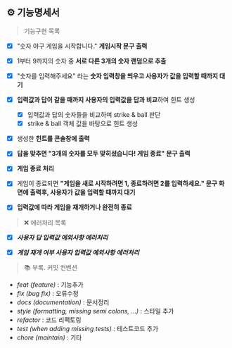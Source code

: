 ## ⚙️ 기능명세서

> 기능구현 목록

- [x] "숫자 야구 게임을 시작합니다." **게임시작 문구 출력**

- [x] 1부터 9까지의 숫자 중 **서로 다른 3개의 숫자 랜덤으로 추출**

- [x] "숫자를 입력해주세요" 라는 **숫자 입력창을 띄우고 사용자가 값을 입력할 때까지 대기**

- [x] **입력값과 답이 같을 때까지 사용자의 입력값을 답과 비교**하여 힌트 생성

  - [x] 입력값과 답의 숫자들을 비교하며 strike & ball 판단
  - [x] strike & ball 객체 값을 바탕으로 힌트 생성

- [x] 생성한 **힌트를 콘솔창에 출력**

- [x] **답을 맞추면 "3개의 숫자를 모두 맞히셨습니다! 게임 종료" 문구 출력**

- [x] **게임 종료 처리**

- [x] 게임이 종료되면 **"게임을 새로 시작하려면 1, 종료하려면 2를 입력하세요." 문구 화면에 출력후, 사용자가 값을 입력할 때까지 대기**

- [x] **입력값에 따라 게임을 재개하거나 완전히 종료**

> ❌ 에러처리 목록

- [x] **_사용자 답 입력값 에외사항 에러처리_**

- [x] **_게임 재개 여부 사용자 입력값 예외사항 에러처리_**

> 📚 부록. 커밋 컨벤션

- _feat (feature)_ : 기능추가
- _fix (bug fix)_ : 오류수정
- _docs (documentation)_ : 문서정리
- _style (formatting, missing semi colons, …)_ : 스타일 추가
- _refactor_ : 코드 리팩토링
- _test (when adding missing tests)_ : 테스트코드 추가
- _chore (maintain)_ : 기타
